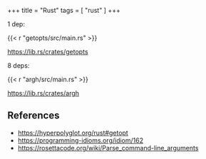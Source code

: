 +++
title = "Rust"
tags = [ "rust" ]
+++

1 dep:

{{< r "getopts/src/main.rs" >}}

<https://lib.rs/crates/getopts>

8 deps:

{{< r "argh/src/main.rs" >}}

<https://lib.rs/crates/argh>

## References

- <https://hyperpolyglot.org/rust#getopt>
- <https://programming-idioms.org/idiom/162>
- <https://rosettacode.org/wiki/Parse_command-line_arguments>
